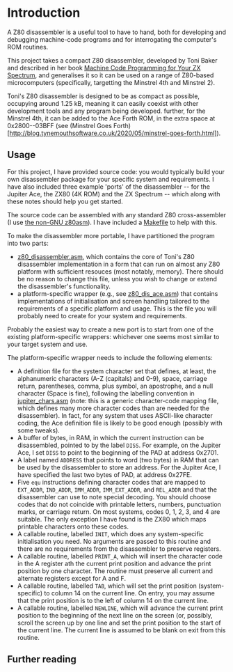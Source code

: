 # Introduction

A Z80 disassembler is a useful tool to have to hand, both for developing and debugging machine-code programs and for interrogating the computer's ROM routines.

This project takes a compact Z80 disassembler, developed by Toni Baker and described in her book [Machine Code Programming for Your ZX Spectrum](https://ia600604.us.archive.org/view_archive.php?archive=/1/items/World_of_Spectrum_June_2017_Mirror/World%20of%20Spectrum%20June%202017%20Mirror.zip&file=World%20of%20Spectrum%20June%202017%20Mirror/sinclair/books/m/MasteringMachineCodeOnYourZXSpectrum.pdf), and generalises it so it can be used on a range of Z80-based microcomputers (specifically, targetting the Minstrel 4th and Minstrel 2).

Toni's Z80 disassembler is designed to be as compact as possible, occupying around 1.25 kB, meaning it can easily coexist with other development tools and any program being developed. further, for the Minstrel 4th, it can be added to the Ace Forth ROM, in the extra space at 0x2800--03BFF (see (Minstrel Goes Forth)[http://blog.tynemouthsoftware.co.uk/2020/05/minstrel-goes-forth.html]).


## Usage

For this project, I have provided source code: you would typically build your own disassembler package for your specific system and requirements. I have also included three example 'ports' of the disassembler -- for the Jupiter Ace, the ZX80 (4K ROM) and the ZX Spectrum -- which along with these notes should help you get started.

The source code can be assembled with any standard Z80 cross-assembler (I use [the non-GNU z80asm](https://savannah.nongnu.org/projects/z80asm/)). I have included a [Makefile](Makefile) to help with this.

To make the disassembler more portable, I have partitioned the program into two parts:

- [z80_disassembler.asm](z80_disassembler.asm), which contains the core of Toni's Z80 disassembler implementation in a form that can run on almost any Z80 platform with sufficient resouces (most notably, memory). There should be no reason to change this file, unless you wish to change or extend the disassembler's functionality.
- a platform-specific wrapper (e.g., see [z80_dis_ace.asm](z80_dis_ace.asm)) that contains implementations of initialisation and screen handling tailored to the requirements of a specific platform and usage. This is the file you will probably need to create for your system and requirements.

Probably the easiest way to create a new port is to start from one of the existing platform-specific wrappers: whichever one seems most similar to your target system and use.

The platform-specific wrapper needs to include the following elements:
- A definition file for the system character set that defines, at least, the alphanumeric characters (A-Z (capitals) and 0-9), space, carriage return, parentheses, comma, plus symbol, an apostrophe, and a null character (Space is fine), following the labelling convention in [jupiter_chars.asm](../utilities/jupiter_chars.asm) (note: this is a generic character-code mapping file, which defines many more character codes than are needed for the disassembler). In fact, for any system that uses ASCII-like character coding, the Ace definition file is likely to be good enough (possibly with some tweaks).
- A buffer of bytes, in RAM, in which the current instruction can be disassembled, pointed to by the label `DISS`. For example, on the Jupiter Ace, I set `DISS` to point to the beginning of the PAD at address 0x2701.
- A label named `ADDRESS` that points to word (two bytes) in RAM that can be used by the disassembler to store an address. For the Jupiter Ace, I have specified the last two bytes of PAD, at address 0x27FE.
- Five `equ` instructions defining character codes that are mapped to `EXT_ADDR`, `IND_ADDR`, `IMM_ADDR`, `IMM_EXT_ADDR`, and `REL_ADDR` and that the disassembler can use to note special decoding. You should choose codes that do not coincide with printable letters, numbers, punctuation marks, or carriage return. On most systems, codes 0, 1, 2, 3, and 4 are suitable. The only exception I have found is the ZX80 which maps printable characters onto these codes.
- A callable routine, labelled `INIT`, which does any system-specific initialisation you need. No arguments are passed to this routine and there are no requirements from the disassembler to preserve registers.
- A callable routine, labelled `PRINT_A`, which will insert the character code in the A register ath the current print position and advance the print position by one character. The routine must preserve all current and alternate registers except for A and F.
- A callable routine, labelled `TAB`, which will set the print position (system-specific) to column 14 on the current line. On entry, you may assume that the print position is to the left of column 14 on the current line.
- A callable routine, labelled `NEWLINE`, which will advance the current print position to the beginning of the next line on the screen (or, possibly, scroll the screen up by one line and set the print position to the start of the current line. The current line is assumed to be blank on exit from this routine.


## Further reading
